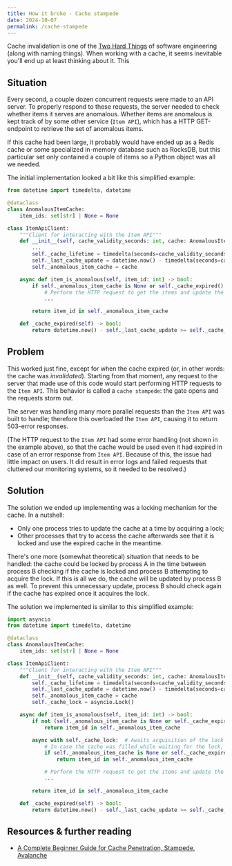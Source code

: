 ```yaml
---
title: How it broke - Cache stampede
date: 2024-10-07
permalink: /cache-stampede
---
```


Cache invalidation is one of the [Two Hard Things](https://martinfowler.com/bliki/TwoHardThings.html) of software engineering (along with naming things). When working with a cache, it seems inevitable you'll end up at least thinking about it. This

## Situation

Every second, a couple dozen concurrent requests were made to an API server. To properly respond to these requests, the server needed to check whether items it serves are anomalous. Whether items are anomalous is kept track of by some other service (`Item API`), which has a HTTP GET-endpoint to retrieve the set of anomalous items.

If this cache had been large, it probably would have ended up as a Redis cache or some specialized in-memory database such as RocksDB, but this particular set only contained a couple of items so a Python object was all we needed.

The initial implementation looked a bit like this simplified example:

```python
from datetime import timedelta, datetime

@dataclass
class AnomalousItemCache:
    item_ids: set[str] | None = None

class ItemApiClient:
    """Client for interacting with the Item API"""
    def __init__(self, cache_validity_seconds: int, cache: AnomalousItemCache):
        ...
        self._cache_lifetime = timedelta(seconds=cache_validity_seconds)
        self._last_cache_update = datetime.now() - timedelta(seconds=cache_validity_seconds)
        self._anomalous_item_cache = cache

    async def item_is_anomalous(self, item_id: int) -> bool:
        if self._anomalous_item_cache is None or self._cache_expired():
            # Perform the HTTP request to get the items and update the cache
            ...

        return item_id in self._anomalous_item_cache

    def _cache_expired(self) -> bool:
        return datetime.now() - self._last_cache_update >= self._cache_lifetime
```

## Problem

This worked just fine, except for when the cache expired (or, in other words: the cache was _invalidated_). Starting from that moment, any request to the server that made use of this code would start performing HTTP requests to the `Item API`. This behavior is called a `cache stampede`: the gate opens and the requests storm out.

The server was handling many more parallel requests than the `Item API` was built to handle; therefore this overloaded the `Item API`, causing it to return 503-error responses.

(The HTTP request to the `Item API` had some error handling (not shown in the example above), so that the cache would be used even it had expired in case of an error response from `Item API`. Because of this, the issue had little impact on users. It did result in error logs and failed requests that cluttered our monitoring systems, so it needed to be resolved.)

## Solution

The solution we ended up implementing was a locking mechanism for the cache. In a nutshell:

- Only one process tries to update the cache at a time by acquiring a lock;
- Other processes that try to access the cache afterwards see that it is locked and use the expired cache in the meantime.

There's one more (somewhat theoretical) situation that needs to be handled: the cache could be locked by process A in the time between process B checking if the cache is locked and process B attempting to acquire the lock. If this is all we do, the cache will be updated by process B as well. To prevent this unnecessary update, process B should check again if the cache has expired once it acquires the lock.

The solution we implemented is similar to this simplified example:

```python
import asyncio
from datetime import timedelta, datetime

@dataclass
class AnomalousItemCache:
    item_ids: set[str] | None = None

class ItemApiClient:
    """Client for interacting with the Item API"""
    def __init__(self, cache_validity_seconds: int, cache: AnomalousItemCache):
        self._cache_lifetime = timedelta(seconds=cache_validity_seconds)
        self._last_cache_update = datetime.now() - timedelta(seconds=cache_validity_seconds)
        self._anomalous_item_cache = cache
        self._cache_lock = asyncio.Lock()

    async def item_is_anomalous(self, item_id: int) -> bool:
        if not (self._anomalous_item_cache is None or self._cache_expired()) or self._cache_lock.locked():
            return item_id in self._anomalous_item_cache

        async with self._cache_lock:  # Awaits acquisition of the lock
            # In case the cache was filled while waiting for the lock, check cache validity again
            if self._anomalous_item_cache is None or self._cache_expired():
                return item_id in self._anomalous_item_cache

            # Perform the HTTP request to get the items and update the cache
            ...

        return item_id in self._anomalous_item_cache

    def _cache_expired(self) -> bool:
        return datetime.now() - self._last_cache_update >= self._cache_lifetime
```

## Resources & further reading

- [A Complete Beginner Guide for Cache Penetration, Stampede, Avalanche](https://github.com/FormoSeanIap/redis-cache-penetration-stampede-avalanche)
